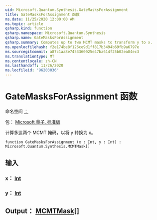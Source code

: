 ```yaml
---
uid: Microsoft.Quantum.Synthesis.GateMasksForAssignment
title: GateMasksForAssignment 函数
ms.date: 11/25/2020 12:00:00 AM
ms.topic: article
qsharp.kind: function
qsharp.namespace: Microsoft.Quantum.Synthesis
qsharp.name: GateMasksForAssignment
qsharp.summary: Computes up to two MCMT masks to transform y to x.
ms.openlocfilehash: f2e174be8f126ce9d1ff817b3494b69fb9a6797e
ms.sourcegitcommit: a87c1aa8e7453360025e47ba614f25b02ea84ec3
ms.translationtype: MT
ms.contentlocale: zh-CN
ms.lasthandoff: 11/26/2020
ms.locfileid: "96203036"
---
```

# <a name="gatemasksforassignment-function"></a>GateMasksForAssignment 函数

命名空间 [：](xref:Microsoft.Quantum.Synthesis)

包： [Microsoft 量子. 标准版](https://nuget.org/packages/Microsoft.Quantum.Standard)


计算多达两个 MCMT 掩码，以将 y 转换为 x。

```qsharp
function GateMasksForAssignment (x : Int, y : Int) : Microsoft.Quantum.Synthesis.MCMTMask[]
```


## <a name="input"></a>输入

### <a name="x--int"></a>x： [Int](xref:microsoft.quantum.lang-ref.int)




### <a name="y--int"></a>y： [Int](xref:microsoft.quantum.lang-ref.int)





## <a name="output--mcmtmask"></a>Output： [MCMTMask](xref:Microsoft.Quantum.Synthesis.MCMTMask)[]

